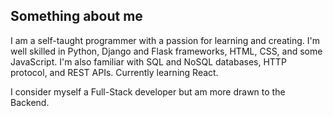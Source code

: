 ## Something about me 

I am a self-taught programmer with a passion for learning and creating. I'm well skilled in Python, Django and Flask frameworks, HTML, CSS, and some JavaScript. I'm also familiar with SQL and NoSQL databases, HTTP protocol, and REST APIs. Currently learning React.

I consider myself a Full-Stack developer but am more drawn to the Backend.
 



 
 
